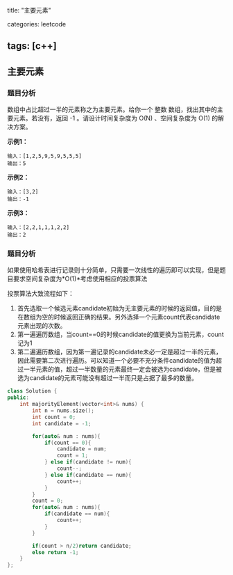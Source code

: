title: "主要元素"

categories: leetcode

tags: [c++]
---
## 主要元素
### 题目分析

数组中占比超过一半的元素称之为主要元素。给你一个 整数 数组，找出其中的主要元素。若没有，返回 -1 。请设计时间复杂度为 O(N) 、空间复杂度为 O(1) 的解决方案。

**示例1：**

~~~
输入：[1,2,5,9,5,9,5,5,5]
输出：5
~~~

**示例2：**

~~~
输入：[3,2]
输出：-1
~~~

**示例3：**

~~~
输入：[2,2,1,1,1,2,2]
输出：2
~~~

### 题目分析

如果使用哈希表进行记录则十分简单，只需要一次线性的遍历即可以实现，但是题目要求空间复杂度为*O(1)*考虑使用相应的投票算法

投票算法大致流程如下：

1. 首先选取一个候选元素candidate初始为无主要元素的时候的返回值，目的是在数组为空的时候返回正确的结果。另外选择一个元素count代表candidate元素出现的次数。
2. 第一遍遍历数组，当count==0的时候candidate的值更换为当前元素，count记为1
3. 第二遍遍历数组，因为第一遍记录的candidate未必一定是超过一半的元素，因此需要第二次进行遍历。可以知道一个必要不充分条件candidate的值为超过一半元素的值，超过一半数量的元素最终一定会被选为candidate，但是被选为candidate的元素可能没有超过一半而只是占据了最多的数量。

~~~c++
class Solution {
public:
    int majorityElement(vector<int>& nums) {
        int n = nums.size();
        int count = 0;
        int candidate = -1;

        for(auto& num : nums){
            if(count == 0){
                candidate = num;
                count = 1;
            } else if(candidate != num){
                count--;
            } else if(candidate == num){
                count++;
            }
        }
        count = 0;
        for(auto& num : nums){
            if(candidate == num){
                count++;
            }
        }

        if(count > n/2)return candidate;
        else return -1;
    }
};
~~~

